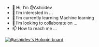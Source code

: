 - 👋 Hi, I’m @Ashiiidev
- 👀 I’m interested in ...
- 🌱 I’m currently learning Machine learning
- 💞️ I’m looking to collaborate on ...
- 📫 How to reach me ...

[![@ashiidev's Holopin board](https://holopin.io/api/user/board?user=ashiidev)](https://holopin.io/@ashiidev)
<!---
Ashiiidev/Ashiiidev is a ✨ special ✨ repository because its `README.md` (this file) appears on your GitHub profile.
You can click the Preview link to take a look at your changes.
--->
